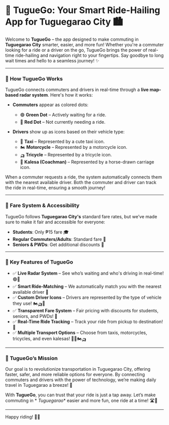 # 🚖 TugueGo: Your Smart Ride-Hailing App for Tuguegarao City 🏙️

Welcome to **TugueGo** – the app designed to make commuting in **Tuguegarao City** smarter, easier,
and more fun! Whether you're a commuter looking for a ride or a driver on the go, TugueGo brings the
power of real-time ride-hailing and navigation right to your fingertips. Say goodbye to long wait
times and hello to a seamless journey! ✨

---

### 🚀 **How TugueGo Works**

TugueGo connects commuters and drivers in real-time through a **live map-based radar system**.
Here's how it works:

- **Commuters** appear as colored dots:
    - 🟢 **Green Dot** – Actively waiting for a ride.
    - 🔴 **Red Dot** – Not currently needing a ride.

- **Drivers** show up as icons based on their vehicle type:
    - 🚖 **Taxi** – Represented by a cute taxi icon.
    - 🏍️ **Motorcycle** – Represented by a motorcycle icon.
    - 🛺 **Tricycle** – Represented by a tricycle icon.
    - 🐎 **Kalesa (Coachman)** – Represented by a horse-drawn carriage icon.

When a commuter requests a ride, the system automatically connects them with the nearest available
driver. Both the commuter and driver can track the ride in real-time, ensuring a smooth journey!

---

### 💸 **Fare System & Accessibility**

TugueGo follows **Tuguegarao City's** standard fare rates, but we’ve made sure to make it fair and
accessible for everyone:

- **Students**: Only ₱15 fare 🎓
- **Regular Commuters/Adults**: Standard fare 💼
- **Seniors & PWDs**: Get additional discounts 💖

---

### 🌟 **Key Features of TugueGo**

- ✅ **Live Radar System** – See who’s waiting and who's driving in real-time! 🟢🔴
- ✅ **Smart Ride-Matching** – We automatically match you with the nearest available driver 🚖
- ✅ **Custom Driver Icons** – Drivers are represented by the type of vehicle they use! 🏍️🛺🐎
- ✅ **Transparent Fare System** – Fair pricing with discounts for students, seniors, and PWDs! 💸
- ✅ **Real-Time Ride Tracking** – Track your ride from pickup to destination! 📍
- ✅ **Multiple Transport Options** – Choose from taxis, motorcycles, tricycles, and even kalesas!
  🐎🚖🏍️🛺

---

### 🌆 **TugueGo’s Mission**

Our goal is to revolutionize transportation in Tuguegarao City, offering faster, safer, and more
reliable options for everyone. By connecting commuters and drivers with the power of technology,
we’re making daily travel in Tuguegarao a breeze! 🌟

With **TugueGo**, you can trust that your ride is just a tap away. Let’s make commuting in *
*Tuguegarao** easier and more fun, one ride at a time! 🛣️💙

---

Happy riding! 🚗💨